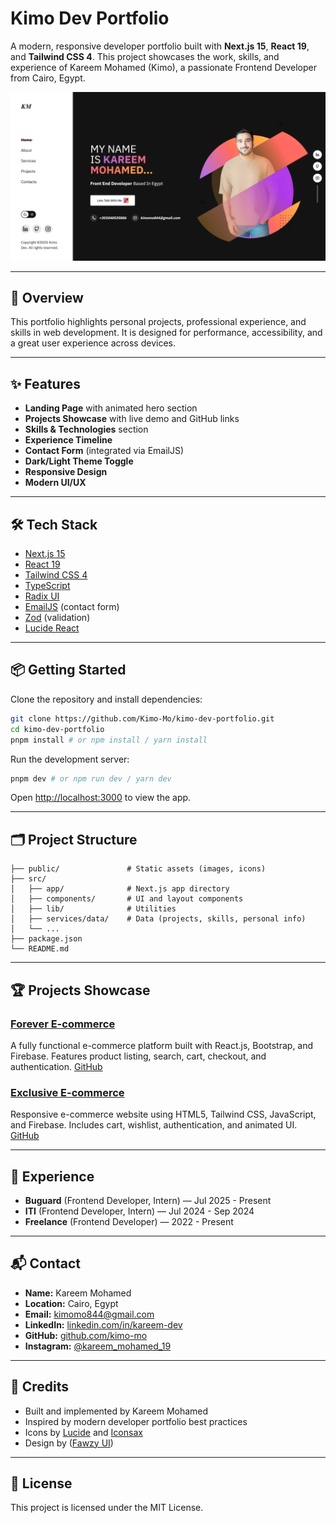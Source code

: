# Kimo Dev Portfolio

A modern, responsive developer portfolio built with **Next.js 15**, **React 19**, and **Tailwind CSS 4**. This project showcases the work, skills, and experience of Kareem Mohamed (Kimo), a passionate Frontend Developer from Cairo, Egypt.

![Portfolio Screenshot](public/images/kimo-dev-portfolio.png)

---

## 🚀 Overview

This portfolio highlights personal projects, professional experience, and skills in web development. It is designed for performance, accessibility, and a great user experience across devices.

---

## ✨ Features

- **Landing Page** with animated hero section
- **Projects Showcase** with live demo and GitHub links
- **Skills & Technologies** section
- **Experience Timeline**
- **Contact Form** (integrated via EmailJS)
- **Dark/Light Theme Toggle**
- **Responsive Design**
- **Modern UI/UX**

---

## 🛠️ Tech Stack

- [Next.js 15](https://nextjs.org/)
- [React 19](https://react.dev/)
- [Tailwind CSS 4](https://tailwindcss.com/)
- [TypeScript](https://www.typescriptlang.org/)
- [Radix UI](https://www.radix-ui.com/)
- [EmailJS](https://www.emailjs.com/) (contact form)
- [Zod](https://zod.dev/) (validation)
- [Lucide React](https://lucide.dev/)

---

## 📦 Getting Started

Clone the repository and install dependencies:

```bash
git clone https://github.com/Kimo-Mo/kimo-dev-portfolio.git
cd kimo-dev-portfolio
pnpm install # or npm install / yarn install
```

Run the development server:

```bash
pnpm dev # or npm run dev / yarn dev
```

Open [http://localhost:3000](http://localhost:3000) to view the app.

---

## 🗂️ Project Structure

```
├── public/               # Static assets (images, icons)
├── src/
│   ├── app/              # Next.js app directory
│   ├── components/       # UI and layout components
│   ├── lib/              # Utilities
│   ├── services/data/    # Data (projects, skills, personal info)
│   └── ...
├── package.json
└── README.md
```

---

## 🏆 Projects Showcase

### [Forever E-commerce](https://forever-ecommerce-mocha.vercel.app/)

A fully functional e-commerce platform built with React.js, Bootstrap, and Firebase. Features product listing, search, cart, checkout, and authentication. [GitHub](https://github.com/Kimo-Mo/forever-ecommerce)

### [Exclusive E-commerce](https://exclusive-ecommerce-pearl.vercel.app/)

Responsive e-commerce website using HTML5, Tailwind CSS, JavaScript, and Firebase. Includes cart, wishlist, authentication, and animated UI. [GitHub](https://github.com/Kimo-Mo/Exclusive-ecommerce)

---

## 💼 Experience

- **Buguard** (Frontend Developer, Intern) — Jul 2025 - Present
- **ITI** (Frontend Developer, Intern) — Jul 2024 - Sep 2024
- **Freelance** (Frontend Developer) — 2022 - Present

---

## 📬 Contact

- **Name:** Kareem Mohamed
- **Location:** Cairo, Egypt
- **Email:** kimomo844@gmail.com
- **LinkedIn:** [linkedin.com/in/kareem-dev](https://www.linkedin.com/in/kareem-dev/)
- **GitHub:** [github.com/kimo-mo](https://github.com/kimo-mo)
- **Instagram:** [@kareem_mohamed_19](https://www.instagram.com/kareem_mohamed_19/)

---

## 🙏 Credits

- Built and implemented by Kareem Mohamed
- Inspired by modern developer portfolio best practices
- Icons by [Lucide](https://lucide.dev/) and [Iconsax](https://iconsax.io/)
- Design by ([Fawzy UI](https://www.figma.com/design/1uWab08g2jgbZjYFfahpC1/Portfolio%7C-Personal-Portfolio-%7C-5---Community-?node-id=0-1&t=KIfSqRrQrSZBZzyU-0))

---

## 📄 License

This project is licensed under the MIT License.

